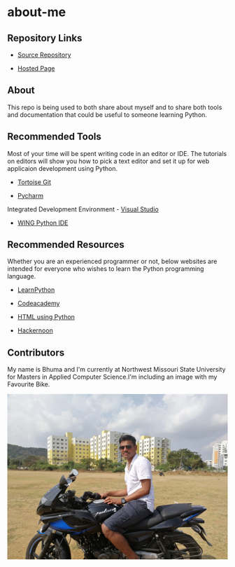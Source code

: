 # about-me

## Repository Links
- [Source Repository](https://github.com/hareeshbhuma/about-me.git)

- [Hosted Page](https://hareeshbhuma.github.io/about-me/)

## About

This repo is being used to both share about myself and to share both tools and documentation that could be useful to someone learning Python.

## Recommended Tools

Most of your time will be spent writing code in an editor or IDE. The tutorials on editors will show you how to pick a text editor and set it up for web applicaion development using Python.

- [Tortoise Git](https://www.youtube.com/watch?v=N1KNw1tr47k)

- [Pycharm](https://www.jetbrains.com/pycharm/download/#section=windows)

Integrated Development Environment - [Visual Studio](https://visualstudio.microsoft.com/)

- [WING Python IDE](https://wingware.com/downloads/wingide-101)

## Recommended Resources

Whether you are an experienced programmer or not, below websites are intended for everyone who wishes to learn the Python programming language.

- [LearnPython](https://www.learnpython.org/)

- [Codeacademy](https://www.codecademy.com/learn/learn-python)

- [HTML using Python](https://programminghistorian.org/en/lessons/creating-and-viewing-html-files-with-python)

- [Hackernoon](https://hackernoon.com/10-free-python-programming-courses-for-beginners-to-learn-online-38312f3b9912)

## Contributors

My name is Bhuma and I'm currently at Northwest Missouri State University for Masters in Applied Computer Science.I'm including an image with my Favourite Bike. 

![image](https://github.com/hareeshbhuma/about-me/blob/master/Bhuma.jpg?raw=true)
